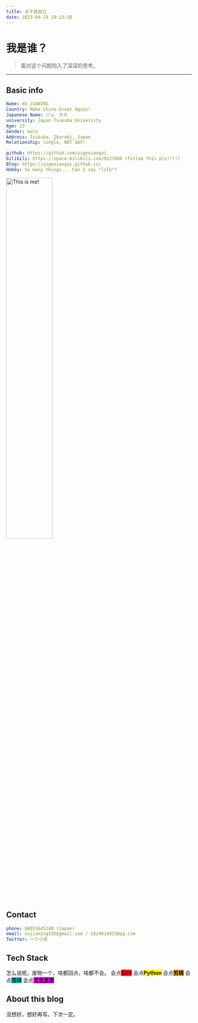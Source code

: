 ```yaml
---
title: 关于我自己
date: 2023-04-19 19:13:38
---
```


# 我是谁？
>面对这个问题陷入了深深的思考。

---

## Basic info
```yml
Name: XU JIANING
Country: Make China Great Again!
Japanese Name: ジョ　カネ
university: Japan Tsukuba University
Age: 23
Gender: male
Address: Tsukuba, Ibaraki, Japan
Relationship: single, NOT GAY!

github: https://github.com/yigexiaogai
bilibili: https://space.bilibili.com/9127686 (follow this plz!!!!)
Blog: https://yigexiaogai.github.io/
Hobby: So many things... Can I say "life"?
```
<a href="https://sm.ms/image/sIcyiRCYxo4QXPl" target="_blank"><img src="https://s2.loli.net/2023/04/19/sIcyiRCYxo4QXPl.png" alt="This is me!" width="50%" height="50%"></a>

## Contact
```yml
phone: 08055645248 (Japan)
email: xujianing195@gmail.com / 1824814933@qq.com
Twitter: 一个小该
```

## Tech Stack
怎么说呢，废物一个，啥都回点，啥都不会。
会点<font style="background: red">**C++**</font>
会点<font style="background: yellow">**Python**</font>
会点<font style="background: orange">**剪辑**</font>
会点<font style="background: CYAN">**围棋**</font>
会点<font style="background: magenta">**尤克里里**</font>

## About this blog
没想好，想好再写。下次一定。
